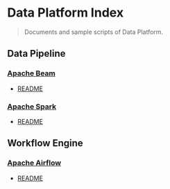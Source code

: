 # Data Platform Index
>Documents and sample scripts of Data Platform.

## Data Pipeline
### [Apache Beam](https://beam.apache.org/)
- [README](./pipeline/beam/README.md)
### [Apache Spark](https://spark.apache.org/)
- [README](./pipeline/spark/README.md)

## Workflow Engine
### [Apache Airflow](https://airflow.apache.org/)
- [README](./workflow/airflow/README.md)